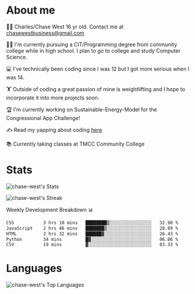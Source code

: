 # About me
🙋‍♂️ Charles/Chase West 16 yr old. Contact me at chasewestbusiness@gmail.com

👨‍🎓 I'm currently pursuing a CIT/Programming degree from community college
while in high school. I plan to go to college and study Computer Science. 

💻 I've technically been coding since I was 12 but
I got more serious when I was 14. 

🏋️ Outside of coding a great passion of mine is weightlifting
and I hope to incorporate it into more projects soon.

🏆 I'm currently working on Sustainable-Energy-Model for the Congressional App Challenge! 

✍️ Read my yapping about coding [here](https://medium.com/@chase-west)

📚 Currently taking classes at TMCC Community College 

# Stats 

![chase-west's Stats](https://github-readme-stats.vercel.app/api?username=chase-west&theme=prussian&show_icons=true&hide_border=false&count_private=true)


![chase-west's Streak](https://github-readme-streak-stats.herokuapp.com/?user=chase-west&theme=prussian&hide_border=false)

Weekly Development Breakdown 📊
<!--START_SECTION:waka-->

```txt
CSS           3 hrs 10 mins   ████████▒░░░░░░░░░░░░░░░░   32.98 %
JavaScript    2 hrs 46 mins   ███████▒░░░░░░░░░░░░░░░░░   28.89 %
HTML          2 hrs 32 mins   ██████▓░░░░░░░░░░░░░░░░░░   26.43 %
Python        34 mins         █▓░░░░░░░░░░░░░░░░░░░░░░░   06.06 %
CSV           19 mins         ▓░░░░░░░░░░░░░░░░░░░░░░░░   03.33 %
```

<!--END_SECTION:waka-->


# Languages 
![chase-west's Top Languages](https://github-readme-stats.vercel.app/api/top-langs/?username=chase-west&theme=prussian&show_icons=true&hide_border=false&layout=compact)


